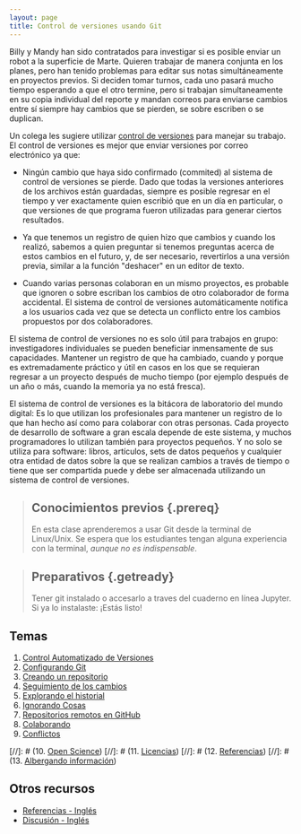```yaml
---
layout: page
title: Control de versiones usando Git
---
```


Billy y Mandy han sido contratados para investigar si es posible enviar un 
robot a la superficie de Marte. Quieren trabajar de manera conjunta en los 
planes, pero han tenido problemas para editar sus notas simultáneamente en 
proyectos previos. Si deciden tomar turnos, cada uno pasará mucho tiempo esperando
a que el otro termine, pero si trabajan simultaneamente en su copia individual 
del reporte y mandan correos para enviarse cambios entre sí siempre hay cambios que
se pierden, se sobre escriben o se duplican.  

Un colega les sugiere utilizar [control de versiones](reference.html#version-control) 
para manejar su trabajo. El control de versiones es mejor que enviar versiones por
correo electrónico ya que:

*   Ningún cambio que haya sido confirmado (commited) al sistema de control de versiones
    se pierde. Dado que todas la versiones anteriores de los archivos están guardadas, 
    siempre es posible regresar en el tiempo y ver exactamente quien escribió que en un 
    día en particular, o que versiones de que programa fueron utilizadas para generar 
    ciertos resultados.

*   Ya que tenemos un registro de quien hizo que cambios y cuando los realizó, 
    sabemos a quien preguntar si tenemos preguntas acerca de estos cambios en 
    el futuro, y, de ser necesario, revertirlos a una versión previa, similar a 
    la función "deshacer" en un editor de texto. 

*   Cuando varias personas colaboran en un mismo proyectos, es probable que ignoren o 
    sobre escriban los cambios de otro colaborador de forma accidental. El sistema 
    de control de versiones automáticamente notifica a los usuarios cada vez que se 
    detecta un conflicto entre los cambios propuestos por dos colaboradores. 

El sistema de control de versiones no es solo útil para trabajos en grupo: 
investigadores individuales se pueden beneficiar inmensamente de sus capacidades. 
Mantener un registro de que ha cambiado, cuando y porque es extremadamente práctico
y útil en casos en los que se requieran regresar a un proyecto después de mucho tiempo
(por ejemplo después de un año o más, cuando la memoria ya no está fresca). 

El sistema de control de versiones es la bitácora de laboratorio del mundo digital:
Es lo que utilizan los profesionales para mantener un registro de lo que han hecho 
así como para colaborar con otras personas. Cada proyecto de desarrollo de 
software a gran escala depende de este sistema, y muchos programadores lo 
utilizan también para proyectos pequeños. Y no solo se utiliza para software:
libros, artículos, sets de datos pequeños y cualquier otra entidad de datos sobre 
la que se realizan cambios a través de tiempo o tiene que ser compartida puede y
debe ser almacenada utilizando un sistema de control de versiones. 

> ## Conocimientos previos {.prereq}
>
> En esta clase aprenderemos a usar Git desde la terminal de Linux/Unix. 
> Se espera que los estudiantes tengan alguna experiencia con la terminal,
> *aunque no es indispensable*.

> ## Preparativos {.getready}
>
> Tener git instalado o accesarlo a traves del cuaderno en línea Jupyter. 
> Si ya lo instalaste: ¡Estás listo!

## Temas

1.  [Control Automatizado de Versiones](01-basics.html)
2.  [Configurando Git](02-setup.html)
3.  [Creando un repositorio](03-create.html)
4.  [Seguimiento de los cambios](04-changes.html)
5.  [Explorando el historial](05-history.html)
6.  [Ignorando Cosas](06-ignore.html)
7.  [Repositorios remotos en GitHub](07-github.html)
8.  [Colaborando](08-collab.html)
9.  [Conflictos](09-conflict.html)


[//]: # (10. [Open Science](10-open.html))
[//]: # (11. [Licencias](11-licensing.html))
[//]: # (12. [Referencias](12-citation.html))
[//]: # (13. [Albergando información](13-hosting.html))

## Otros recursos

*   [Referencias - Inglés](reference.html)
*   [Discusión - Inglés](discussion.html)

